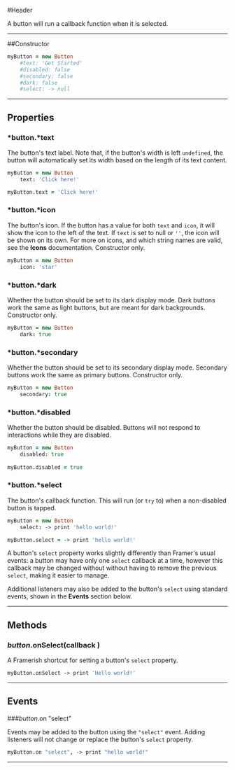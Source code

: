 #Header

A button will run a callback function when it is selected.

***

##Constructor

```coffeescript
myButton = new Button
	#text: 'Get Started'
	#disabled: false
	#secondary: false
    #dark: false
    #select: -> null
```
***

## Properties

### *button.*text <string>

The button's text label. Note that, if the button's width is left `undefined`, the button will automatically set its width based on the length of its text content.

```coffeescript
myButton = new Button
	text: 'Click here!'

myButton.text = 'Click here!'
```

### *button.*icon <string>

The button's icon. If the button has a value for both `text` and `icon`, it will show the icon to the left of the text. If `text` is set to null or `''`, the icon will be shown on its own. For more on icons, and which string names are valid, see the **Icons** documentation. Constructor only. 

```coffeescript
myButton = new Button
	icon: 'star'
```

### *button.*dark <bool>

Whether the button should be set to its dark display mode. Dark buttons work the same as light buttons, but are meant for dark backgrounds. Constructor only.

```coffeescript
myButton = new Button
	dark: true
```

### *button.*secondary <bool>

Whether the button should be set to its secondary display mode. Secondary buttons work the same as primary buttons. Constructor only.

```coffeescript
myButton = new Button
	secondary: true
```

### *button.*disabled <bool>

Whether the button should be disabled. Buttons will not respond to interactions while they are disabled.

```coffeescript
myButton = new Button
	disabled: true
	
myButton.disabled = true
```
### *button.*select <function>

The button's callback function. This will run (or `try` to) when a non-disabled button is tapped. 

```coffeescript
myButton = new Button
	select: -> print 'hello world!'

myButton.select = -> print 'hello world!'
```
A button's `select` property works slightly differently than Framer's usual events: a button may have only one `select` callback at a time, however this callback may be changed without without having to remove the previous `select`, making it easier to manage. 

Additional listeners may also be added to the button's `select` using standard events, shown in the **Events** section below.

------

## Methods

### *button*.onSelect(callback <function> )

A Framerish shortcut for setting a button's `select` property.

```coffeescript
myButton.onSelect -> print 'Hello world!'
```

------

## Events

###*button*.on "select"

Events may be added to the button using the `"select"` event. Adding listeners will not change or replace the button's `select` property.

```coffeescript
myButton.on "select", -> print "hello world!"
```
***

